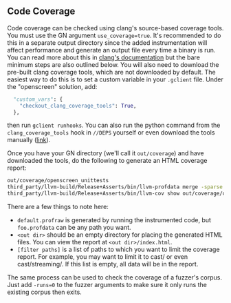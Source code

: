 ## Code Coverage

Code coverage can be checked using clang's source-based coverage tools.  You
must use the GN argument `use_coverage=true`.  It's recommended to do this in a
separate output directory since the added instrumentation will affect
performance and generate an output file every time a binary is run.  You can
read more about this in [clang's
documentation](http://clang.llvm.org/docs/SourceBasedCodeCoverage.html) but the
bare minimum steps are also outlined below.  You will also need to download the
pre-built clang coverage tools, which are not downloaded by default.  The
easiest way to do this is to set a custom variable in your `.gclient` file.
Under the "openscreen" solution, add:
```python
  "custom_vars": {
    "checkout_clang_coverage_tools": True,
  },
```
then run `gclient runhooks`.  You can also run the python command from the
`clang_coverage_tools` hook in `//DEPS` yourself or even download the tools
manually
([link](https://storage.googleapis.com/chromium-browser-clang-staging/)).

Once you have your GN directory (we'll call it `out/coverage`) and have
downloaded the tools, do the following to generate an HTML coverage report:
```bash
out/coverage/openscreen_unittests
third_party/llvm-build/Release+Asserts/bin/llvm-profdata merge -sparse default.profraw -o foo.profdata
third_party/llvm-build/Release+Asserts/bin/llvm-cov show out/coverage/openscreen_unittests -instr-profile=foo.profdata -format=html -output-dir=<out dir> [filter paths]
```
There are a few things to note here:
 - `default.profraw` is generated by running the instrumented code, but
 `foo.profdata` can be any path you want.
 - `<out dir>` should be an empty directory for placing the generated HTML
 files.  You can view the report at `<out dir>/index.html`.
 - `[filter paths]` is a list of paths to which you want to limit the coverage
 report.  For example, you may want to limit it to cast/ or even
 cast/streaming/.  If this list is empty, all data will be in the report.

The same process can be used to check the coverage of a fuzzer's corpus.  Just
add `-runs=0` to the fuzzer arguments to make sure it only runs the existing
corpus then exits.
